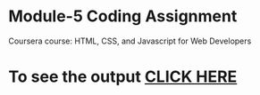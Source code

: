 # Module-5 Coding Assignment

Coursera course: HTML, CSS, and Javascript for Web Developers

# To see the output [CLICK HERE](https://romero2211.github.io/HTML_CSS_and_Javascript_for_Web_Developers/Module_5/module5.html)

